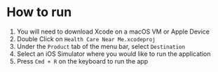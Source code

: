 # How to run

1. You will need to download Xcode on a macOS VM or Apple Device
2. Double Click on `Health Care Near Me.xcodeproj`
3. Under the `Product` tab of the menu bar, select `Destination`
4. Select an iOS Simulator where you would like to run the application
5. Press `Cmd + R` on the keyboard to run the app
